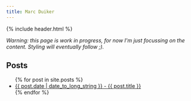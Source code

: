 ```yaml
---
title: Marc Duiker
---
```


{% include header.html %}

_Warning: this page is work in progress, for now I'm just focussing on the content. Styling will eventually follow ;)._

## Posts
<ul>
  {% for post in site.posts %}
    <li>
      <a href="{{ post.url }}">{{ post.date | date_to_long_string }} - {{ post.title }}</a>
    </li>
  {% endfor %}
</ul>